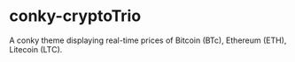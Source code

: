 # conky-cryptoTrio
A conky theme displaying real-time prices of Bitcoin (BTc), Ethereum (ETH), Litecoin (LTC).

